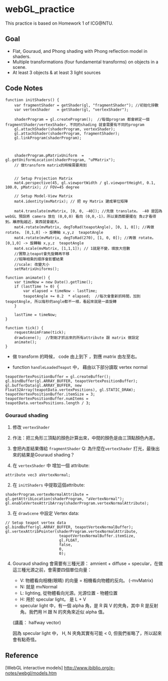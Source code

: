 # webGL_practice
This practice is based on Homework 1 of ICG@NTU. 

## Goal
* Flat, Gouraud, and Phong shading with Phong reflection model in shaders.
* Multiple transformations (four fundamental transforms) on objects in a scene.
* At least 3 objects & at least 3 light sources


## Code Notes

```
function initShaders() {
    var fragmentShader = getShader(gl, "fragmentShader"); //初始化摻數
    var vertexShader   = getShader(gl, "vertexShader");

    shaderProgram = gl.createProgram();  //每個program 都會綁定一個fragmentShader/vertexShader，不同的shading 就會需要有不同的program
    gl.attachShader(shaderProgram, vertexShader);
    gl.attachShader(shaderProgram, fragmentShader);
    gl.linkProgram(shaderProgram);



    shaderProgram.pMatrixUniform  = gl.getUniformLocation(shaderProgram, "uPMatrix");   
    // 做transform matrix的時候需要用到


    // Setup Projection Matrix  
    mat4.perspective(45, gl.viewportWidth / gl.viewportHeight, 0.1, 100.0, pMatrix); // FOV=45 degree

    // Setup Model-View Matrix
    mat4.identity(mvMatrix); // 把 my Matrix 建成單位矩陣
    
    mat4.translate(mvMatrix, [0, 0, -40]); //先做 translate。 -40 是因為 webGL 預設將 camera 放在 (0,0,0) 看向 (0,0,-1)，所以東西都要擺在 負z才看得到。離原點越近，東西就會越大。 
    mat4.rotate(mvMatrix, degToRad(teapotAngle), [0, 1, 0]); //再做 rotate。 [0,1,0] -> 旋轉軸 x,y,z  teapotAngle
    mat4.rotate(mvMatrix, degToRad(270), [1, 0, 0]); //再做 rotate。 [0,1,0] -> 旋轉軸 x,y,z  teapotAngle
    mat4.scale(mvMatrix, [1,1,1]); // 1就是不變，填放大倍數
    //實際上teapot會先旋轉再平移
    //矩陣相乘的順序會影響結果
    //scale: 改變大小
    setMatrixUniforms();
```

```
function animate() {
    var timeNow = new Date().getTime();
    if (lastTime != 0) {
        var elapsed = timeNow - lastTime;
        teapotAngle += 0.2  * elapsed;  //每次會重新抓時間，加到teapotAngle, 所以每秒的angle都不一樣，看起來就是一直旋轉
    }
    
    lastTime = timeNow;
}
```

```
function tick() {
    requestAnimFrame(tick);
    drawScene();  //對剛才抓出來的所有attribute 跟 matrix 做設定
    animate();
}
```


* 做 transform 的時候， code 由上到下 ，對應 matrix 由左至右。

* function `handleLoadedTeapot` 中， 藉由以下部分讀取 vertex normal

```
teapotVertexPositionBuffer = gl.createBuffer();
gl.bindBuffer(gl.ARRAY_BUFFER, teapotVertexPositionBuffer);
gl.bufferData(gl.ARRAY_BUFFER, new Float32Array(teapotData.vertexPositions), gl.STATIC_DRAW);
teapotVertexPositionBuffer.itemSize = 3;
teapotVertexPositionBuffer.numItems = teapotData.vertexPositions.length / 3;
```
  


### Gouraud shading
1. 修改 `vertexShader`
2. 作法：把三角形三頂點的顏色計算出來，中間的顏色是由三頂點顏色內差。
3. 會把內差結果傳給 `fragmentShader`
Q: 為什麼在`vertexShader` 打光，最後出來的結果是Gouraud shading？


1. 在 `vertexShader` 中 增加一個 attribute:
```
attribute vec3 aVertexNormal; 
```
2. 在 `initShaders` 中提取這個attribute:
```
shaderProgram.vertexNormalAttribute = gl.getAttribLocation(shaderProgram, "aVertexNormal");
gl.enableVertexAttribArray(shaderProgram.vertexNormalAttribute);
```

3. 在 `drawScene` 中設定 Vertex data:
```
// Setup teapot vertex data
gl.bindBuffer(gl.ARRAY_BUFFER, teapotVertexNormalBuffer);
gl.vertexAttribPointer(shaderProgram.vertexNormalAttribute, 
                        teapotVertexNormalBuffer.itemSize, 
                        gl.FLOAT, 
                        false, 
                        0, 
                        0);
```


4. Gouraud shading 會需要有三種光源： amnient + diffuse + specular，在做這三種光源之前，會需要四個單位向量：
    - V: 物體看向相機(眼睛) 的向量 = 相機看向物體的反向。 (-mvMatrix)
    - N: 就是 mvNormal 
    - L: lighting, 從物體看向光源。光源位置 - 物體位置
    - H: 用於 specular light。 是 L + V
    * specular light 中，有一個 alpha 角，是 R 與 V 的夾角，其中 R 是反射角。我們用 H 跟 N 的夾角來近似 alpha 值。

    (講義： halfway vector)
    
    因為 specular light 中， H, N 夾角其實有可能 < 0, 但我們省略了，所以起來會有點奇怪。





## Reference
[WebGL interactive models]
http://www.ibiblio.org/e-notes/webgl/models.htm 